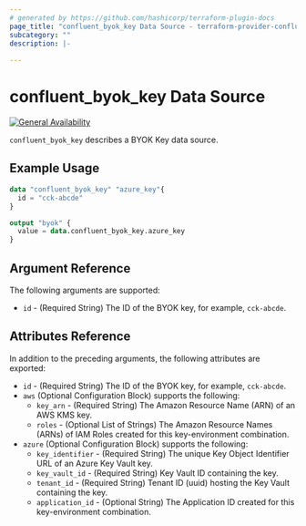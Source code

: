 ```yaml
---
# generated by https://github.com/hashicorp/terraform-plugin-docs
page_title: "confluent_byok_key Data Source - terraform-provider-confluent"
subcategory: ""
description: |-
   
---
```


# confluent_byok_key Data Source

[![General Availability](https://img.shields.io/badge/Lifecycle%20Stage-General%20Availability-%2345c6e8)](https://docs.confluent.io/cloud/current/api.html#section/Versioning/API-Lifecycle-Policy)

`confluent_byok_key` describes a BYOK Key data source.

## Example Usage

```terraform
data "confluent_byok_key" "azure_key"{
  id = "cck-abcde"
}

output "byok" {
  value = data.confluent_byok_key.azure_key
}
```

<!-- schema generated by tfplugindocs -->
## Argument Reference

The following arguments are supported:

- `id` - (Required String) The ID of the BYOK key, for example, `cck-abcde`.

## Attributes Reference

In addition to the preceding arguments, the following attributes are exported:

- `id` - (Required String) The ID of the BYOK key, for example, `cck-abcde`.
- `aws` (Optional Configuration Block) supports the following:
    - `key_arn` - (Required String) The Amazon Resource Name (ARN) of an AWS KMS key.
    - `roles` - (Optional List of Strings) The Amazon Resource Names (ARNs) of IAM Roles created for this key-environment combination.
- `azure` (Optional Configuration Block) supports the following:
    - `key_identifier` - (Required String) The unique Key Object Identifier URL of an Azure Key Vault key.
    - `key_vault_id` - (Required String) Key Vault ID containing the key.
    - `tenant_id` - (Required String) Tenant ID (uuid) hosting the Key Vault containing the key.
    - `application_id` - (Optional String) The Application ID created for this key-environment combination.
